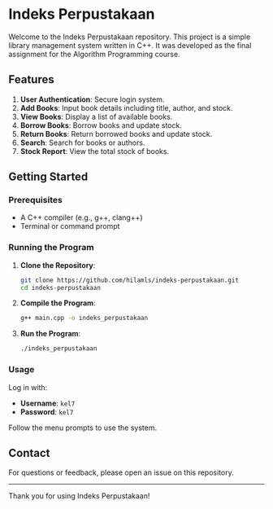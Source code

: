 # Indeks Perpustakaan

Welcome to the Indeks Perpustakaan repository. This project is a simple library management system written in C++. It was developed as the final assignment for the Algorithm Programming course.

## Features

1. **User Authentication**: Secure login system.
2. **Add Books**: Input book details including title, author, and stock.
3. **View Books**: Display a list of available books.
4. **Borrow Books**: Borrow books and update stock.
5. **Return Books**: Return borrowed books and update stock.
6. **Search**: Search for books or authors.
7. **Stock Report**: View the total stock of books.

## Getting Started

### Prerequisites

- A C++ compiler (e.g., g++, clang++)
- Terminal or command prompt

### Running the Program

1. **Clone the Repository**:
   ```sh
   git clone https://github.com/hilamls/indeks-perpustakaan.git
   cd indeks-perpustakaan
   ```

2. **Compile the Program**:
   ```sh
   g++ main.cpp -o indeks_perpustakaan
   ```

3. **Run the Program**:
   ```sh
   ./indeks_perpustakaan
   ```

### Usage

Log in with:
- **Username**: `kel7`
- **Password**: `kel7`

Follow the menu prompts to use the system.

## Contact

For questions or feedback, please open an issue on this repository.

---

Thank you for using Indeks Perpustakaan!
